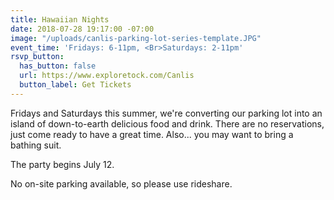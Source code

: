 ```yaml
---
title: Hawaiian Nights
date: 2018-07-28 19:17:00 -07:00
image: "/uploads/canlis-parking-lot-series-template.JPG"
event_time: 'Fridays: 6-11pm, <Br>Saturdays: 2-11pm'
rsvp_button:
  has_button: false
  url: https://www.exploretock.com/Canlis
  button_label: Get Tickets
---
```


Fridays and Saturdays this summer, we're converting our parking lot into an island of down-to-earth delicious food and drink. There are no reservations, just come ready to have a great time. Also... you may want to bring a bathing suit.  

The party begins July 12.

No on-site parking available, so please use rideshare.  

